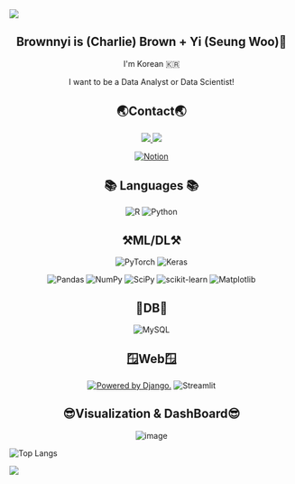 <img src="https://capsule-render.vercel.app/api?type=waving&color=0080ff&height=150&section=header" />
<div align="center">


## Brownnyi is (Charlie) Brown + Yi (Seung Woo)👋 
I'm Korean 🇰🇷

I want to be a Data Analyst or Data Scientist!

## 🌏Contact🌏
<a href="https://brownnyi.tistory.com">
  <img src="https://img.shields.io/badge/Tistory-EA5220?style=flat&logo=Tistory&logoColor=white" />
</a>
<a href="mailto:brown970523@naver.com"><img src="https://img.shields.io/badge/Mail-32CD32?style=flat-square&logo=Mail&logoColor=white&link=mailto:brown970523@naver.com"/></a>

[![Notion](https://img.shields.io/badge/Notion-%23000000.svg?style=for-the-badge&logo=notion&logoColor=white)](https://brownnyi.oopy.io)


## 📚 Languages 📚

![R](https://img.shields.io/badge/r-%23276DC3.svg?style=for-the-badge&logo=r&logoColor=white) ![Python](https://img.shields.io/badge/python-3670A0?style=for-the-badge&logo=python&logoColor=ffdd54)

## ⚒️ML/DL⚒️

![PyTorch](https://img.shields.io/badge/PyTorch-%23EE4C2C.svg?style=for-the-badge&logo=PyTorch&logoColor=white) ![Keras](https://img.shields.io/badge/Keras-%23D00000.svg?style=for-the-badge&logo=Keras&logoColor=white) 

![Pandas](https://img.shields.io/badge/pandas-%23150458.svg?style=for-the-badge&logo=pandas&logoColor=white) ![NumPy](https://img.shields.io/badge/numpy-%23013243.svg?style=for-the-badge&logo=numpy&logoColor=white) ![SciPy](https://img.shields.io/badge/SciPy-%230C55A5.svg?style=for-the-badge&logo=scipy&logoColor=%white) ![scikit-learn](https://img.shields.io/badge/scikit--learn-%23F7931E.svg?style=for-the-badge&logo=scikit-learn&logoColor=white) ![Matplotlib](https://img.shields.io/badge/Matplotlib-%23ffffff.svg?style=for-the-badge&logo=Matplotlib&logoColor=black)

## 📒DB📒
![MySQL](https://img.shields.io/badge/mysql-4479A1.svg?style=for-the-badge&logo=mysql&logoColor=white)

## 🪟Web🪟
<a href="http://www.djangoproject.com/"><img src="https://www.djangoproject.com/m/img/badges/djangopowered126x54.gif" border="0" alt="Powered by Django." title="Powered by Django." /></a>
![Streamlit](https://img.shields.io/badge/streamlit%20-%23FF0000.svg?style=for-the-badge&logo=streamlit&logoColor=white)

## 😎Visualization & DashBoard😎
![image](https://github.com/user-attachments/assets/b8113fff-aec4-4c98-bc35-a10b55e7ed8f)

</div>



![Top Langs](https://github-readme-stats.vercel.app/api/top-langs/?username=brownnyi)

<img src="https://capsule-render.vercel.app/api?type=waving&color=0080ff&height=150&section=footer" />
